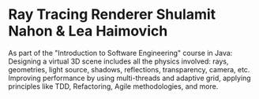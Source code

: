 # Ray Tracing Renderer Shulamit Nahon & Lea Haimovich
As part of the "Introduction to Software Engineering" course in Java: Designing a virtual 3D scene includes all the physics involved: rays, geometries, light source, shadows, reflections, transparency, camera, etc. Improving performance by using multi-threads and adaptive grid, applying principles like TDD, Refactoring, Agile methodologies, and more.
